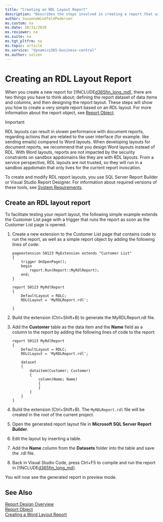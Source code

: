 ```yaml
---
title: "Creating an RDL Layout Report"
description: "Describes the steps involved in creating a report that uses an RDL layout."
author: SusanneWindfeldPedersen
ms.custom: na
ms.date: 10/31/2019
ms.reviewer: na
ms.suite: na
ms.tgt_pltfrm: na
ms.topic: article
ms.service: "dynamics365-business-central"
ms.author: solsen
---
```

 
# Creating an RDL Layout Report
When you create a new report for [!INCLUDE[d365fin_long_md](includes/d365fin_long_md.md)], there are two things you have to think about; defining the report dataset of data items and columns, and then designing the report layout. These steps will show you how to create a very simple report based on an RDL layout. For more information about the report object, see [Report Object](devenv-report-object.md). 

> [!IMPORTANT]  
> RDL layouts can result in slower performance with document reports, regarding actions that are related to the user interface (for example. like sending emails) compared to Word layouts. When developing layouts for document reports, we recommend that you design Word layouts instead of RDL. With Word layouts, reports are not impacted by the security constraints on sandbox appdomains like they are with RDL layouts. From a service perspective, RDL layouts are not trusted, so they will run in a sandbox appdomain that only lives for the current report invocation.

To create and modify RDL report layouts, you use SQL Server Report Builder or Visual Studio Report Designer. For information about required versions of these tools, see [System Requirements](../deployment/system-requirement-business-central.md).

## Create an RDL layout report
To facilitate testing your report layout, the following simple example extends the Customer List page with a trigger that runs the report as soon as the Customer List page is opened.

1. Create a new extension to the Customer List page that contains code to run the report, as well as a simple report object by adding the following lines of code:

    ```
    pageextension 50123 MyExtension extends "Customer List"
    {
        trigger OnOpenPage();
        begin
            report.Run(Report::MyRdlReport);
        end;
    }

    report 50123 MyRdlReport
    {
        DefaultLayout = RDLC;
        RDLCLayout = 'MyRDLReport.rdl';

    }
    ```
2. Build the extension (Ctrl+Shift+B) to generate the MyRDLReport.rdl file.
3. Add the **Customer** table as the data item and the **Name** field as a column to the report by adding the following lines of code to the report:  
    ```
    report 50123 MyRdlReport
    {
        DefaultLayout = RDLC;
        RDLCLayout = 'MyRDLReport.rdl';
    
        dataset
        {
            dataitem(Customer; Customer)
            {
                column(Name; Name)
                {
                }
            }
        }   
    }
    ```
4. Build the extension (Ctrl+Shift+B). The `MyRDLReport.rdl` file will be created in the root of the current project. 
5. Open the generated report layout file in **Microsoft SQL Server Report Builder**.
6. Edit the layout by inserting a table. 
7. Add the **Name** column from the **Datasets** folder into the table and save the .rdl file.
8. Back in Visual Studio Code, press Ctrl+F5 to compile and run the report in [!INCLUDE[d365fin_long_md](includes/d365fin_long_md.md)].  

You will now see the generated report in preview mode.

## See Also
[Report Design Overview](devenv-report-design-overview.md)  
[Report Object](devenv-report-object.md)  
[Creating a Word Layout Report](devenv-howto-report-layout.md)  
